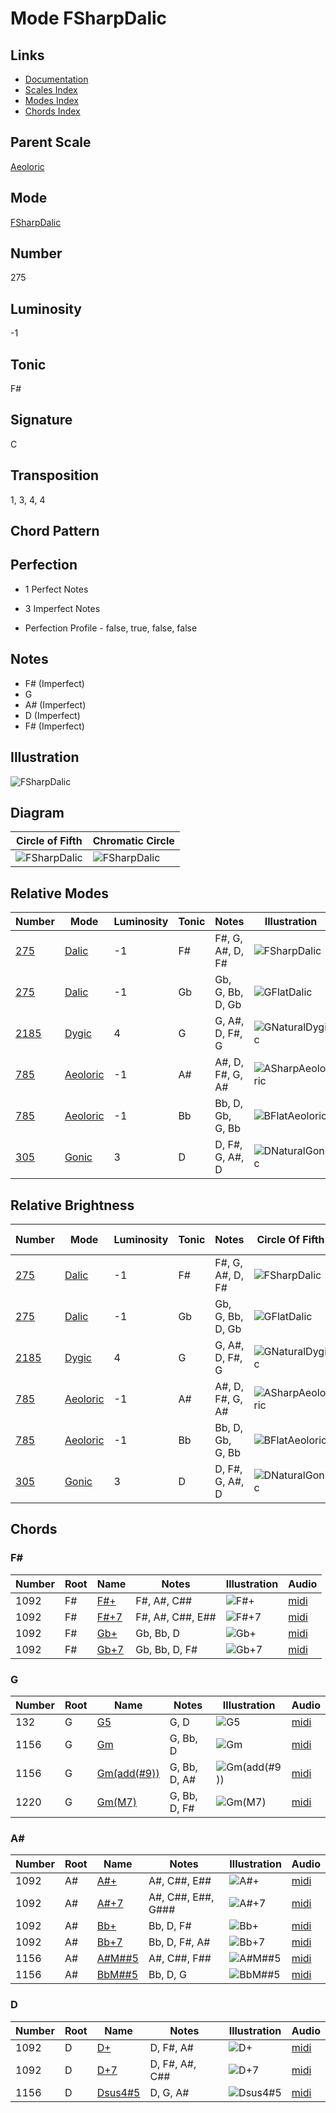 # Mode FSharpDalic

## Links

- [Documentation](README.md)
- [Scales Index](Scales.md)
- [Modes Index](Modes.md)
- [Chords Index](Chords.md)

## Parent Scale

[Aeoloric](ScaleAeoloric.md)

## Mode

[FSharpDalic](ModeFSharpDalic.md)

## Number

275

## Luminosity

-1

## Tonic

F#

## Signature

C

## Transposition

1, 3, 4, 4

## Chord Pattern



## Perfection

 - 1 Perfect Notes

 - 3 Imperfect Notes

 - Perfection Profile - false, true, false, false

## Notes

- F# (Imperfect)
- G
- A# (Imperfect)
- D (Imperfect)
- F# (Imperfect)

## Illustration

![FSharpDalic](ModeFSharpDalic.png)

## Diagram

| Circle of Fifth | Chromatic Circle |
|-----------------|------------------|
| ![FSharpDalic](CircleOfFifthModeFSharpDalic.svg) | ![FSharpDalic](ChromaticCircleModeFSharpDalic.svg) |
## Relative Modes

| Number | Mode | Luminosity | Tonic | Notes | Illustration |
|--------|------|------------|-------|-------|--------------|
| [275](https://ianring.com/musictheory/scales/275) | [Dalic](ModeDalic.md) | -1 | F# | F#, G, A#, D, F# | ![FSharpDalic](ModeFSharpDalic.png) |
| [275](https://ianring.com/musictheory/scales/275) | [Dalic](ModeDalic.md) | -1 | Gb | Gb, G, Bb, D, Gb | ![GFlatDalic](ModeGFlatDalic.png) |
| [2185](https://ianring.com/musictheory/scales/2185) | [Dygic](ModeDygic.md) | 4 | G | G, A#, D, F#, G | ![GNaturalDygic](ModeGNaturalDygic.png) |
| [785](https://ianring.com/musictheory/scales/785) | [Aeoloric](ModeAeoloric.md) | -1 | A# | A#, D, F#, G, A# | ![ASharpAeoloric](ModeASharpAeoloric.png) |
| [785](https://ianring.com/musictheory/scales/785) | [Aeoloric](ModeAeoloric.md) | -1 | Bb | Bb, D, Gb, G, Bb | ![BFlatAeoloric](ModeBFlatAeoloric.png) |
| [305](https://ianring.com/musictheory/scales/305) | [Gonic](ModeGonic.md) | 3 | D | D, F#, G, A#, D | ![DNaturalGonic](ModeDNaturalGonic.png) |
## Relative Brightness

| Number | Mode | Luminosity | Tonic | Notes | Circle Of Fifth | Chromatic Circle |
|--------|------|------------|-------|-------|-----------------|------------------|
| [275](https://ianring.com/musictheory/scales/275) | [Dalic](ModeDalic.md) | -1 | F# | F#, G, A#, D, F# | ![FSharpDalic](CircleOfFifthModeFSharpDalic.svg) | ![FSharpDalic](ChromaticCircleModeFSharpDalic.svg) |
| [275](https://ianring.com/musictheory/scales/275) | [Dalic](ModeDalic.md) | -1 | Gb | Gb, G, Bb, D, Gb | ![GFlatDalic](CircleOfFifthModeGFlatDalic.svg) | ![GFlatDalic](ChromaticCircleModeGFlatDalic.svg) |
| [2185](https://ianring.com/musictheory/scales/2185) | [Dygic](ModeDygic.md) | 4 | G | G, A#, D, F#, G | ![GNaturalDygic](CircleOfFifthModeGNaturalDygic.svg) | ![GNaturalDygic](ChromaticCircleModeGNaturalDygic.svg) |
| [785](https://ianring.com/musictheory/scales/785) | [Aeoloric](ModeAeoloric.md) | -1 | A# | A#, D, F#, G, A# | ![ASharpAeoloric](CircleOfFifthModeASharpAeoloric.svg) | ![ASharpAeoloric](ChromaticCircleModeASharpAeoloric.svg) |
| [785](https://ianring.com/musictheory/scales/785) | [Aeoloric](ModeAeoloric.md) | -1 | Bb | Bb, D, Gb, G, Bb | ![BFlatAeoloric](CircleOfFifthModeBFlatAeoloric.svg) | ![BFlatAeoloric](ChromaticCircleModeBFlatAeoloric.svg) |
| [305](https://ianring.com/musictheory/scales/305) | [Gonic](ModeGonic.md) | 3 | D | D, F#, G, A#, D | ![DNaturalGonic](CircleOfFifthModeDNaturalGonic.svg) | ![DNaturalGonic](ChromaticCircleModeDNaturalGonic.svg) |

## Chords

### F#

| Number | Root | Name | Notes | Illustration | Audio |
|--------|------|------|-------|--------------|-------|
| 1092 | F# | [F#+](ChordFSharpAugmented.md) | F#, A#, C## | ![F#+](ChordFSharpAugmentedRootPosition.png) | [midi](ChordFSharpAugmentedRootPosition.mid) |
| 1092 | F# | [F#+7](ChordFSharpAugmentedAugmentedSeventh.md) | F#, A#, C##, E## | ![F#+7](ChordFSharpAugmentedAugmentedSeventhRootPosition.png) | [midi](ChordFSharpAugmentedAugmentedSeventhRootPosition.mid) |
| 1092 | F# | [Gb+](ChordGFlatAugmented.md) | Gb, Bb, D | ![Gb+](ChordGFlatAugmentedRootPosition.png) | [midi](ChordGFlatAugmentedRootPosition.mid) |
| 1092 | F# | [Gb+7](ChordGFlatAugmentedAugmentedSeventh.md) | Gb, Bb, D, F# | ![Gb+7](ChordGFlatAugmentedAugmentedSeventhRootPosition.png) | [midi](ChordGFlatAugmentedAugmentedSeventhRootPosition.mid) |

### G

| Number | Root | Name | Notes | Illustration | Audio |
|--------|------|------|-------|--------------|-------|
| 132 | G | [G5](ChordGNaturalPowerChord.md) | G, D | ![G5](ChordGNaturalPowerChordRootPosition.png) | [midi](ChordGNaturalPowerChordRootPosition.mid) |
| 1156 | G | [Gm](ChordGNaturalMinor.md) | G, Bb, D | ![Gm](ChordGNaturalMinorRootPosition.png) | [midi](ChordGNaturalMinorRootPosition.mid) |
| 1156 | G | [Gm(add(#9))](ChordGNaturalMinorAddSharpNinth.md) | G, Bb, D, A# | ![Gm(add(#9))](ChordGNaturalMinorAddSharpNinthRootPosition.png) | [midi](ChordGNaturalMinorAddSharpNinthRootPosition.mid) |
| 1220 | G | [Gm(M7)](ChordGNaturalMinorMajorSeventh.md) | G, Bb, D, F# | ![Gm(M7)](ChordGNaturalMinorMajorSeventhRootPosition.png) | [midi](ChordGNaturalMinorMajorSeventhRootPosition.mid) |

### A#

| Number | Root | Name | Notes | Illustration | Audio |
|--------|------|------|-------|--------------|-------|
| 1092 | A# | [A#+](ChordASharpAugmented.md) | A#, C##, E## | ![A#+](ChordASharpAugmentedRootPosition.png) | [midi](ChordASharpAugmentedRootPosition.mid) |
| 1092 | A# | [A#+7](ChordASharpAugmentedAugmentedSeventh.md) | A#, C##, E##, G### | ![A#+7](ChordASharpAugmentedAugmentedSeventhRootPosition.png) | [midi](ChordASharpAugmentedAugmentedSeventhRootPosition.mid) |
| 1092 | A# | [Bb+](ChordBFlatAugmented.md) | Bb, D, F# | ![Bb+](ChordBFlatAugmentedRootPosition.png) | [midi](ChordBFlatAugmentedRootPosition.mid) |
| 1092 | A# | [Bb+7](ChordBFlatAugmentedAugmentedSeventh.md) | Bb, D, F#, A# | ![Bb+7](ChordBFlatAugmentedAugmentedSeventhRootPosition.png) | [midi](ChordBFlatAugmentedAugmentedSeventhRootPosition.mid) |
| 1156 | A# | [A#M##5](ChordASharpMajorDoubleSharpFifth.md) | A#, C##, F## | ![A#M##5](ChordASharpMajorDoubleSharpFifthRootPosition.png) | [midi](ChordASharpMajorDoubleSharpFifthRootPosition.mid) |
| 1156 | A# | [BbM##5](ChordBFlatMajorDoubleSharpFifth.md) | Bb, D, G | ![BbM##5](ChordBFlatMajorDoubleSharpFifthRootPosition.png) | [midi](ChordBFlatMajorDoubleSharpFifthRootPosition.mid) |

### D

| Number | Root | Name | Notes | Illustration | Audio |
|--------|------|------|-------|--------------|-------|
| 1092 | D | [D+](ChordDNaturalAugmented.md) | D, F#, A# | ![D+](ChordDNaturalAugmentedRootPosition.png) | [midi](ChordDNaturalAugmentedRootPosition.mid) |
| 1092 | D | [D+7](ChordDNaturalAugmentedAugmentedSeventh.md) | D, F#, A#, C## | ![D+7](ChordDNaturalAugmentedAugmentedSeventhRootPosition.png) | [midi](ChordDNaturalAugmentedAugmentedSeventhRootPosition.mid) |
| 1156 | D | [Dsus4#5](ChordDNaturalSuspendedFourthSharpFifth.md) | D, G, A# | ![Dsus4#5](ChordDNaturalSuspendedFourthSharpFifthRootPosition.png) | [midi](ChordDNaturalSuspendedFourthSharpFifthRootPosition.mid) |

